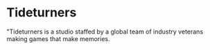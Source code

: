# Tideturners
"Tideturners  is a studio staffed by a global team of industry veterans making games that make memories.
